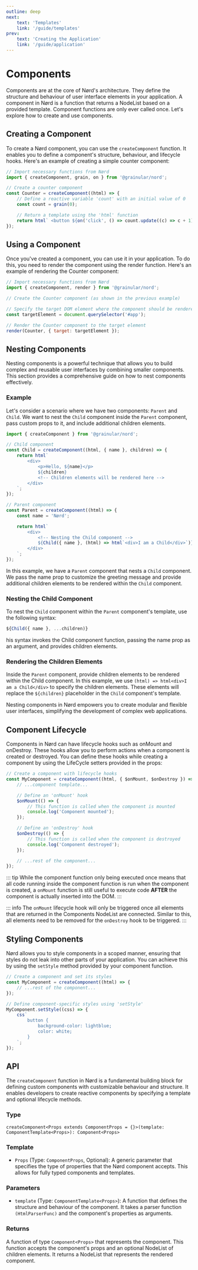 ```yaml
---
outline: deep
next:
    text: 'Templates'
    link: '/guide/templates'
prev:
    text: 'Creating the Application'
    link: '/guide/application'
---
```


<!-- @format -->

# Components

Components are at the core of Nørd's architecture. They define the structure and behaviour of user interface elements in your application. A component in Nørd is a function that returns a NodeList based on a provided template. Component functions are only ever called once. Let's explore how to create and use components.

## Creating a Component

To create a Nørd component, you can use the `createComponent` function. It enables you to define a component's structure, behaviour, and lifecycle hooks. Here's an example of creating a simple counter component:

```ts
// Import necessary functions from Nørd
import { createComponent, grain, on } from '@grainular/nord';

// Create a counter component
const Counter = createComponent((html) => {
    // Define a reactive variable 'count' with an initial value of 0
    const count = grain(0);

    // Return a template using the 'html' function
    return html` <button ${on('click', () => count.update((c) => c + 1))}>Count is: ${count}</button> `;
});
```

## Using a Component

Once you've created a component, you can use it in your application. To do this, you need to render the component using the render function. Here's an example of rendering the Counter component:

```js
// Import necessary functions from Nørd
import { createComponent, render } from '@grainular/nord';

// Create the Counter component (as shown in the previous example)

// Specify the target DOM element where the component should be rendered
const targetElement = document.querySelector('#app');

// Render the Counter component to the target element
render(Counter, { target: targetElement });
```

## Nesting Components

Nesting components is a powerful technique that allows you to build complex and reusable user interfaces by combining smaller components. This section provides a comprehensive guide on how to nest components effectively.

### Example

Let's consider a scenario where we have two components: `Parent` and `Child`. We want to nest the `Child` component inside the `Parent` component, pass custom props to it, and include additional children elements.

```js
import { createComponent } from '@grainular/nord';

// Child component
const Child = createComponent((html, { name }, children) => {
    return html`
        <div>
            <p>Hello, ${name}</p>
            ${children}
            <!-- Children elements will be rendered here -->
        </div>
    `;
});

// Parent component
const Parent = createComponent((html) => {
    const name = 'Nørd';

    return html`
        <div>
            <!-- Nesting the Child component -->
            ${Child({ name }, (html) => html`<div>I am a Child</div>`)}
        </div>
    `;
});
```

In this example, we have a `Parent` component that nests a `Child` component. We pass the name prop to customize the greeting message and provide additional children elements to be rendered within the `Child` component.

### Nesting the Child Component

To nest the `Child` component within the `Parent` component's template, use the following syntax:

```js
${Child({ name }, ...children)}
```

his syntax invokes the Child component function, passing the name prop as an argument, and provides children elements.

### Rendering the Children Elements

Inside the `Parent` component, provide children elements to be rendered within the Child component. In this example, we use `(html) => html<div>I am a Child</div>` to specify the children elements. These elements will replace the `${children}` placeholder in the `Child`
component's template.

Nesting components in Nørd empowers you to create modular and flexible user interfaces, simplifying the development of complex web applications.

## Component Lifecycle

Components in Nørd can have lifecycle hooks such as onMount and onDestroy. These hooks allow you to perform actions when a component is created or destroyed. You can define these hooks while creating a component by using the LifeCycle setters provided in the props:

```js
// Create a component with lifecycle hooks
const MyComponent = createComponent((html, { $onMount, $onDestroy }) => {
    // ...component template...

    // Define an 'onMount' hook
    $onMount(() => {
        // This function is called when the component is mounted
        console.log('Component mounted');
    });

    // Define an 'onDestroy' hook
    $onDestroy(() => {
        // This function is called when the component is destroyed
        console.log('Component destroyed');
    });

    // ...rest of the component...
});
```

::: tip
While the component function only being executed once means that all code running inside the component function is run when the component is created, a `onMount` function is still useful to execute code **AFTER** the component is actually inserted into the DOM.
:::

::: info
The `onMount` lifecycle hook will only be triggered once all elements that are returned in the Components NodeList are connected. Similar to this, all elements need to be removed for the `onDestroy` hook to be triggered.
:::

## Styling Components

Nørd allows you to style components in a scoped manner, ensuring that styles do not leak into other parts of your application. You can achieve this by using the `setStyle` method provided by your component function.

```js
// Create a component and set its styles
const MyComponent = createComponent((html) => {
    // ...rest of the component...
});

// Define component-specific styles using 'setStyle'
MyComponent.setStyle((css) => {
    css`
        button {
            background-color: lightblue;
            color: white;
        }
    `;
});
```

## API

The `createComponent` function in Nørd is a fundamental building block for defining custom components with customizable behaviour and structure. It enables developers to create reactive components by specifying a template and optional lifecycle methods.

### Type

`createComponent<Props extends ComponentProps = {}>(template: ComponentTemplate<Props>): Component<Props>`

### Template

-   `Props` (Type: `ComponentProps`, Optional): A generic parameter that specifies the type of properties that the Nørd component accepts. This allows for fully typed components and templates.

### Parameters

-   `template` (Type: `ComponentTemplate<Props>`): A function that defines the structure and behaviour of the component. It takes a parser function `(HtmlParserFunc)` and the component's properties as arguments.

### Returns

A function of type `Component<Props>` that represents the component. This function accepts the component's props and an optional NodeList of children elements. It returns a NodeList that represents the rendered component.
